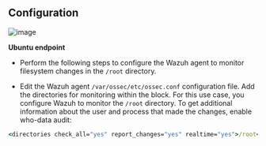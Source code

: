 ## Configuration

![image](https://github.com/rio-ke/wazuh/assets/88568938/7f984a08-8b65-49c1-84df-6f749ed2d855)

**Ubuntu endpoint**

* Perform the following steps to configure the Wazuh agent to monitor filesystem changes in the `/root` directory.

* Edit the Wazuh agent `/var/ossec/etc/ossec.conf` configuration file. Add the directories for monitoring within the <syscheck> block. For this use case, you configure Wazuh to monitor the `/root` directory. To get additional information about the user and process that made the changes, enable who-data audit:

```cmd
<directories check_all="yes" report_changes="yes" realtime="yes">/root</directories>
```
